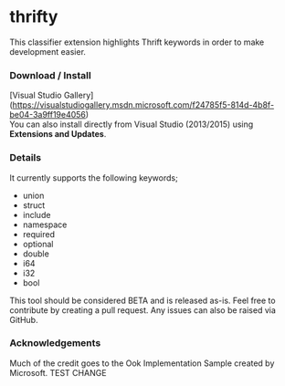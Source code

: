 # thrifty
This classifier extension highlights Thrift keywords in order to make development easier.

### Download / Install
[Visual Studio Gallery] (https://visualstudiogallery.msdn.microsoft.com/f24785f5-814d-4b8f-be04-3a9ff19e4056)  
You can also install directly from Visual Studio (2013/2015) using **Extensions and Updates**.

### Details
It currently supports the following keywords;

- union
- struct
- include
- namespace
- required
- optional
- double
- i64
- i32
- bool
 
This tool should be considered BETA and is released as-is. Feel free to contribute by creating a pull request. Any issues can also be raised via GitHub.

### Acknowledgements
Much of the credit goes to the Ook Implementation Sample created by Microsoft.
TEST CHANGE
